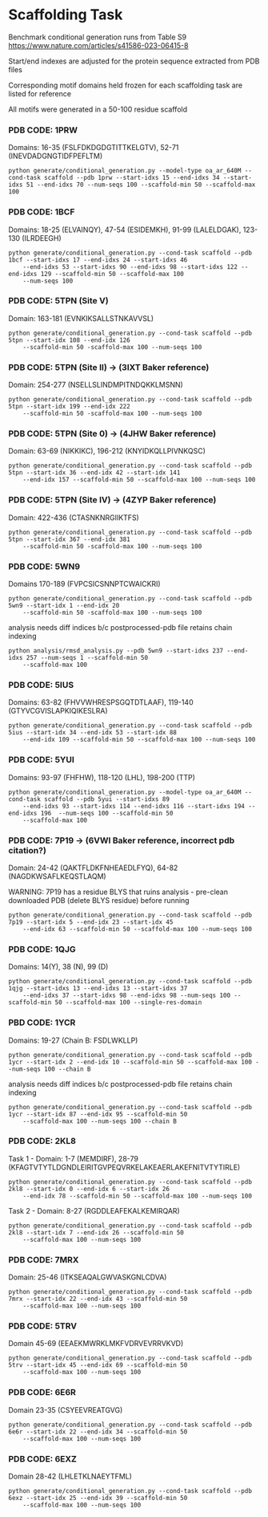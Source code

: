 # Scaffolding Task
Benchmark conditional generation runs from Table S9 https://www.nature.com/articles/s41586-023-06415-8

Start/end indexes are adjusted for the protein sequence extracted from PDB files

Corresponding motif domains held frozen for each scaffolding task are listed for reference

All motifs were generated in a 50-100 residue scaffold

### PDB CODE: 1PRW
Domains: 16-35 (FSLFDKDGDGTITTKELGTV), 52-71 (INEVDADGNGTIDFPEFLTM)
```
python generate/conditional_generation.py --model-type oa_ar_640M --cond-task scaffold --pdb 1prw --start-idxs 15 --end-idxs 34 --start-idxs 51 --end-idxs 70 --num-seqs 100 --scaffold-min 50 --scaffold-max 100
```
### PDB CODE: 1BCF 

Domains:  18-25 (ELVAINQY), 47-54 (ESIDEMKH), 91-99 (LALELDGAK), 123-130 (ILRDEEGH)
```
python generate/conditional_generation.py --cond-task scaffold --pdb 1bcf --start-idxs 17 --end-idxs 24 --start-idxs 46
    --end-idxs 53 --start-idxs 90 --end-idxs 98 --start-idxs 122 --end-idxs 129 --scaffold-min 50 --scaffold-max 100 
    --num-seqs 100
```

### PDB CODE: 5TPN (Site V)
Domain: 163-181 (EVNKIKSALLSTNKAVVSL)
```
python generate/conditional_generation.py --cond-task scaffold --pdb 5tpn --start-idx 108 --end-idx 126
    --scaffold-min 50 -scaffold-max 100 --num-seqs 100
```

### PDB CODE: 5TPN (Site II) -> (3IXT Baker reference)
Domain: 254-277 (NSELLSLINDMPITNDQKKLMSNN)
```
python generate/conditional_generation.py --cond-task scaffold --pdb 5tpn --start-idx 199 --end-idx 222
    --scaffold-min 50 -scaffold-max 100 --num-seqs 100
```

### PDB CODE: 5TPN (Site 0) -> (4JHW Baker reference)
Domain: 63-69 (NIKKIKC), 196-212 (KNYIDKQLLPIVNKQSC)
```
python generate/conditional_generation.py --cond-task scaffold --pdb 5tpn --start-idx 36 --end-idx 42 --start-idx 141 
    --end-idx 157 --scaffold-min 50 --scaffold-max 100 --num-seqs 100 
```

### PDB CODE: 5TPN (Site IV) -> (4ZYP Baker reference)
Domain: 422-436 (CTASNKNRGIIKTFS)
```
python generate/conditional_generation.py --cond-task scaffold --pdb 5tpn --start-idx 367 --end-idx 381
    --scaffold-min 50 -scaffold-max 100 --num-seqs 100
```

### PDB CODE: 5WN9
Domains 170-189 (FVPCSICSNNPTCWAICKRI)
```
python generate/conditional_generation.py --cond-task scaffold --pdb 5wn9 --start-idx 1 --end-idx 20
    --scaffold-min 50 -scaffold-max 100 --num-seqs 100
```
analysis needs diff indices b/c postprocessed-pdb file retains chain indexing  
```
python analysis/rmsd_analysis.py --pdb 5wn9 --start-idxs 237 --end-idxs 257 --num-seqs 1 --scaffold-min 50 
    --scaffold-max 100
```
### PDB CODE: 5IUS 
Domains: 63-82 (FHVVWHRESPSGQTDTLAAF), 119-140 (GTYVCGVISLAPKIQIKESLRA)
```
python generate/conditional_generation.py --cond-task scaffold --pdb 5ius --start-idx 34 --end-idx 53 --start-idx 88 
    --end-idx 109 --scaffold-min 50 --scaffold-max 100 --num-seqs 100
```

### PDB CODE: 5YUI
Domains: 93-97 (FHFHW), 118-120 (LHL), 198-200 (TTP)
```
python generate/conditional_generation.py --model-type oa_ar_640M --cond-task scaffold --pdb 5yui --start-idxs 89 
    --end-idxs 93 --start-idxs 114 --end-idxs 116 --start-idxs 194 --end-idxs 196  --num-seqs 100 --scaffold-min 50 
    --scaffold-max 100
```

### PDB CODE: 7P19 -> (6VWI Baker reference, incorrect pdb citation?)
Domain: 24-42 (QAKTFLDKFNHEAEDLFYQ), 64-82 (NAGDKWSAFLKEQSTLAQM) 

WARNING: 7P19 has a residue BLYS that ruins analysis - pre-clean downloaded PDB (delete BLYS residue) before running
```
python generate/conditional_generation.py --cond-task scaffold --pdb 7p19 --start-idx 5 --end-idx 23 --start-idx 45 
    --end-idx 63 --scaffold-min 50 --scaffold-max 100 --num-seqs 100
```

### PDB CODE: 1QJG
Domains: 14(Y), 38 (N), 99 (D)
```
python generate/conditional_generation.py --cond-task scaffold --pdb 1qjg --start-idxs 13 --end-idxs 13 --start-idxs 37
    --end-idxs 37 --start-idxs 98 --end-idxs 98 --num-seqs 100 --scaffold-min 50 --scaffold-max 100 --single-res-domain
```

### PBD CODE: 1YCR
Domains: 19-27 (Chain B: FSDLWKLLP)
```
python generate/conditional_generation.py --cond-task scaffold --pdb 1ycr --start-idx 2 --end-idx 10 --scaffold-min 50 --scaffold-max 100 --num-seqs 100 --chain B
```
analysis needs diff indices b/c postprocessed-pdb file retains chain indexing  
```
python generate/conditional_generation.py --cond-task scaffold --pdb 1ycr --start-idx 87 --end-idx 95 --scaffold-min 50 
    --scaffold-max 100 --num-seqs 100 --chain B
```

### PDB CODE: 2KL8 
Task 1 - Domain: 1-7 (MEMDIRF), 28-79 (KFAGTVTYTLDGNDLEIRITGVPEQVRKELAKEAERLAKEFNITVTYTIRLE)
```
python generate/conditional_generation.py --cond-task scaffold --pdb 2kl8 --start-idx 0 --end-idx 6 --start-idx 26 
    --end-idx 78 --scaffold-min 50 --scaffold-max 100 --num-seqs 100 
```
Task 2 - Domain: 8-27 (RGDDLEAFEKALKEMIRQAR)
```
python generate/conditional_generation.py --cond-task scaffold --pdb 2kl8 --start-idx 7 --end-idx 26 --scaffold-min 50 
    --scaffold-max 100 --num-seqs 100 
```

### PDB CODE: 7MRX 
Domain: 25-46 (ITKSEAQALGWVASKGNLCDVA)
```
python generate/conditional_generation.py --cond-task scaffold --pdb 7mrx --start-idx 22 --end-idx 43 --scaffold-min 50 
    --scaffold-max 100 --num-seqs 100 
```

### PDB CODE: 5TRV
Domain 45-69 (EEAEKMWRKLMKFVDRVEVRRVKVD)
```
python generate/conditional_generation.py --cond-task scaffold --pdb 5trv --start-idx 45 --end-idx 69 --scaffold-min 50 
    --scaffold-max 100 --num-seqs 100 
```

### PDB CODE: 6E6R
Domain 23-35 (CSYEEVREATGVG)
```
python generate/conditional_generation.py --cond-task scaffold --pdb 6e6r --start-idx 22 --end-idx 34 --scaffold-min 50 
    --scaffold-max 100 --num-seqs 100
```

### PDB CODE: 6EXZ
Domain 28-42 (LHLETKLNAEYTFML)
```
python generate/conditional_generation.py --cond-task scaffold --pdb 6exz --start-idx 25 --end-idx 39 --scaffold-min 50 
    --scaffold-max 100 --num-seqs 100
```
